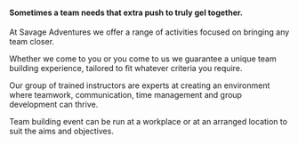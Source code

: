 #### Sometimes a team needs that extra push to truly gel together.

At Savage Adventures we offer a range of activities focused on bringing any team closer.

Whether we come to you or you come to us we guarantee a unique team building experience, tailored to fit whatever criteria you require.

Our group of trained instructors are experts at creating an environment where teamwork, communication, time management and group development can thrive.

Team building event can be run at a workplace or at an arranged location to suit the aims and objectives.
